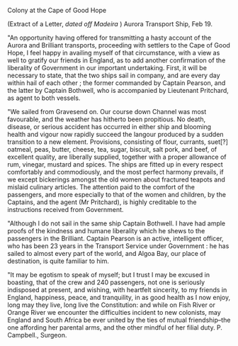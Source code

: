 Colony at the Cape of Good Hope(Extract of a Letter, *dated off Madeira* ) Aurora Transport Ship, Feb 19."An opportunity having offered for transmitting a hasty account of the Aurora and Brilliant transports, proceeding with settlers to the Cape of Good Hope, I feel happy in availing myself of that circumstance, with a view as well to gratify our friends in England, as to add another confirmation of the liberality of Government in our important undertaking. First, it will be necessary to state, that the two ships sail in company, and are every day within hail of each other ; the former commanded by Captain Pearson, and the latter by Captain Bothwell, who is accompanied by Lieutenant Pritchard, as agent to both vessels."We sailed from Gravesend on. Our course down Channel was most favourable, and the weather has hitherto been propitious. No death, disease, or serious accident has occurred in either ship and blooming health and vigour now rapidly succeed the langour produced by a sudden transition to a new element. Provisions, consisting of flour, currants, suet[?] oatmeal, peas, butter, cheese, tea, sugar, biscuit, salt pork, and beef, of excellent quality, are liberally supplied, together with a proper allowance of rum, vinegar, mustard and spices. The ships are fitted up in every respect comfortably and commodiously, and the most perfect harmony prevails, if we except bickerings amongst the old women about fractured teapots and mislaid culinary articles. The attention paid to the comfort of the passengers, and more especially to that of the women and children, by the Captains, and the agent (Mr Pritchard), is highly creditable to the instructions received from Government."Although I do not sail in the same ship Captain Bothwell. I have had ample proofs of the kindness and humane liberality which he shews to the passengers in the Brilliant. Captain Pearson is an active, intelligent officer, who has been 23 years in the Transport Service under Government : he has sailed to almost every part of the world, and Algoa Bay, our place of destination, is quite familiar to him."It may be egotism to speak of myself; but I trust I may be excused in boasting, that of the crew and 240 passengers, not one is seriously indisposed at present, and wishing, with heartfelt sincerity, to my friends in England, happiness, peace, and tranquility, in as good health as I now enjoy, long may they live, long live the Constitution: and while on Fish River or Orange River we encounter the difficulties incident to new colonists, may England and South Africa be ever united by the ties of mutual friendship–the one affording her parental arms, and the other mindful of her filial duty. P. Campbell., Surgeon.